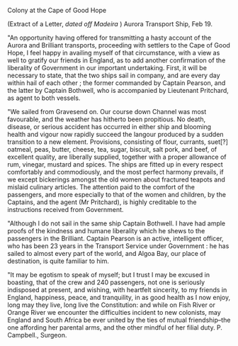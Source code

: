 Colony at the Cape of Good Hope(Extract of a Letter, *dated off Madeira* ) Aurora Transport Ship, Feb 19."An opportunity having offered for transmitting a hasty account of the Aurora and Brilliant transports, proceeding with settlers to the Cape of Good Hope, I feel happy in availing myself of that circumstance, with a view as well to gratify our friends in England, as to add another confirmation of the liberality of Government in our important undertaking. First, it will be necessary to state, that the two ships sail in company, and are every day within hail of each other ; the former commanded by Captain Pearson, and the latter by Captain Bothwell, who is accompanied by Lieutenant Pritchard, as agent to both vessels."We sailed from Gravesend on. Our course down Channel was most favourable, and the weather has hitherto been propitious. No death, disease, or serious accident has occurred in either ship and blooming health and vigour now rapidly succeed the langour produced by a sudden transition to a new element. Provisions, consisting of flour, currants, suet[?] oatmeal, peas, butter, cheese, tea, sugar, biscuit, salt pork, and beef, of excellent quality, are liberally supplied, together with a proper allowance of rum, vinegar, mustard and spices. The ships are fitted up in every respect comfortably and commodiously, and the most perfect harmony prevails, if we except bickerings amongst the old women about fractured teapots and mislaid culinary articles. The attention paid to the comfort of the passengers, and more especially to that of the women and children, by the Captains, and the agent (Mr Pritchard), is highly creditable to the instructions received from Government."Although I do not sail in the same ship Captain Bothwell. I have had ample proofs of the kindness and humane liberality which he shews to the passengers in the Brilliant. Captain Pearson is an active, intelligent officer, who has been 23 years in the Transport Service under Government : he has sailed to almost every part of the world, and Algoa Bay, our place of destination, is quite familiar to him."It may be egotism to speak of myself; but I trust I may be excused in boasting, that of the crew and 240 passengers, not one is seriously indisposed at present, and wishing, with heartfelt sincerity, to my friends in England, happiness, peace, and tranquility, in as good health as I now enjoy, long may they live, long live the Constitution: and while on Fish River or Orange River we encounter the difficulties incident to new colonists, may England and South Africa be ever united by the ties of mutual friendship–the one affording her parental arms, and the other mindful of her filial duty. P. Campbell., Surgeon.